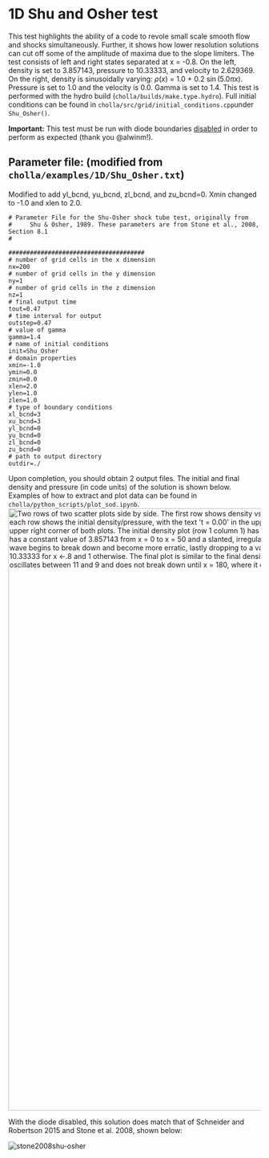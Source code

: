 # 1D Shu and Osher test
This test highlights the ability of a code to revole small scale smooth flow and shocks simultaneously. Further, it shows how lower resolution solutions can cut off some of the amplitude of maxima due to the slope limiters. The test consists of left and right states separated at x = -0.8. On the left, density is set to 3.857143, pressure to 10.33333, and velocity to 2.629369. On the right, density is sinusoidally varying: $\rho(x)$ =  1.0 + 0.2 $\sin(5.0\pi x)$. Pressure is set to 1.0 and the velocity is 0.0. Gamma is set to 1.4. This test is performed with the hydro build (`cholla/builds/make.type.hydro`). Full initial conditions can be found in `cholla/src/grid/initial_conditions.cpp`under `Shu_Osher()`.  

**Important:** This test must be run with diode boundaries [disabled](https://github.com/alwinm/cholla/tree/main-diode) in order to perform as expected (thank you @alwinm!).  

## Parameter file: (**modified** from `cholla/examples/1D/Shu_Osher.txt`)
Modified to add yl_bcnd, yu_bcnd, zl_bcnd, and zu_bcnd=0. Xmin changed to -1.0 and xlen to 2.0.
```
# Parameter File for the Shu-Osher shock tube test, originally from
#     Shu & Osher, 1989. These parameters are from Stone et al., 2008, Section 8.1
#

######################################
# number of grid cells in the x dimension
nx=200
# number of grid cells in the y dimension
ny=1
# number of grid cells in the z dimension
nz=1
# final output time
tout=0.47
# time interval for output
outstep=0.47
# value of gamma
gamma=1.4
# name of initial conditions
init=Shu_Osher
# domain properties
xmin=-1.0
ymin=0.0
zmin=0.0
xlen=2.0
ylen=1.0
zlen=1.0
# type of boundary conditions
xl_bcnd=3
xu_bcnd=3
yl_bcnd=0
yu_bcnd=0
zl_bcnd=0
zu_bcnd=0
# path to output directory
outdir=./
```
Upon completion, you should obtain 2 output files. The initial and final density and pressure (in code units) of the solution is shown below. Examples of how to extract and plot data can be found in `cholla/python_scripts/plot_sod.ipynb`.  
<img src="./images/1d_shu-osher_funkybranch_density_pressure.png" alt="Two rows of two scatter plots side by side. The first row shows density vs cells in the x direction while the second shows pressure vs cells in the x direction. The first column of each row shows the initial density/pressure, with the text 't = 0.00' in the upper right corner of both plots. The second row shows the final outcomes, with the text 't = 0.47' in the upper right corner of both plots. The initial density plot (row 1 column 1) has a value of 3.857143 for x <-.8 and a sine wave of 1 + .2sin(5.0*pi*x) for all other x. The final density plot has a constant value of 3.857143 from x = 0 to x = 50 and a slanted, irregular wave until x = 130. This wave oscillates between 4 and 3.5 and is leaning to the left. At x = 130, the wave begins to break down and become more erratic, lastly dropping to a value of around 1 for x = 180-200 cells. For the pressure plots (row 2), the intial plot has a value of 10.33333 for x <-.8 and 1 otherwise. The final plot is similar to the final density plot, with an initial value of 10.33333 from x = 0 to x = 50 and a slanted wave following. The wave oscillates between 11 and 9 and does not break down until x = 180, where it drops to a constant value of 1 for the remaining 20 cells." width="1200" />   

With the diode disabled, this solution does match that of Schneider and Robertson 2015 and Stone et al. 2008, shown below:

![stone2008shu-osher](https://github.com/evazlimen/cholla-example-tests/assets/109487593/8438b662-4e15-4fd3-ab90-a802a7b8bce0)
